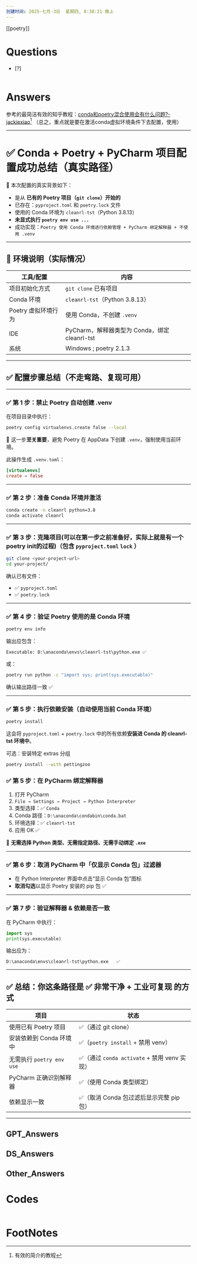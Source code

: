```yaml
---
创建时间: 2025-七月-3日  星期四, 8:38:21 晚上
---
```

 [[poetry]]

# Questions

- [?] 

```python

```

# Answers

参考的最简洁有效的知乎教程：[conda和poetry混合使用会有什么问题?-jackiexiao](https://www.zhihu.com/question/480325698/answer/2120564872)[^1]
（总之，重点就是要在激活conda虚拟环境条件下去配置，使用）


---

# ✅ Conda + Poetry + PyCharm 项目配置成功总结（真实路径）

📌 本次配置的真实背景如下：

* 是从 **已有的 Poetry 项目（`git clone`）开始的**
* 已存在：`pyproject.toml` 和 `poetry.lock` 文件
* 使用的 Conda 环境为 `cleanrl-tst`（Python 3.8.13）
* **未显式执行 `poetry env use ...`**
* 成功实现：`Poetry 使用 Conda 环境进行依赖管理 + PyCharm 绑定解释器 + 不使用 .venv`

---

## 🧱 环境说明（实际情况）

| 工具/配置         | 内容                                  |
| ------------- | ----------------------------------- |
| 项目初始化方式       | `git clone` 已有项目                    |
| Conda 环境      | `cleanrl-tst`（Python 3.8.13）        |
| Poetry 虚拟环境行为 | 使用 Conda，不创建 `.venv`                |
| IDE           | PyCharm，解释器类型为 Conda，绑定 cleanrl-tst |
| 系统            | Windows ; poetry 2.1.3              |

---

## ✅ 配置步骤总结（不走弯路、复现可用）

---

### ✅ 第 1 步：禁止 Poetry 自动创建 .venv

在项目目录中执行：

```bash
poetry config virtualenvs.create false --local
```

📌 这一步**至关重要**，避免 Poetry 在 AppData 下创建 `.venv`，强制使用当前环境。

此操作生成 `.venv.toml`：

```toml
[virtualenvs]
create = false
```

---

### ✅ 第 2 步：准备 Conda 环境并激活

```bash
conda create -n cleanrl python=3.8
conda activate cleanrl
```

---

### ✅ 第 3 步：克隆项目(可以在第一步之前准备好，实际上就是有一个poetry init的过程)（包含 `pyproject.toml` `lock` ）

```bash
git clone <your-project-url>
cd your-project/
```

确认已有文件：

* ✅ `pyproject.toml`
* ✅ `poetry.lock`


---

### ✅ 第 4 步：验证 Poetry 使用的是 Conda 环境

```bash
poetry env info
```

输出应包含：

```
Executable: D:\anaconda\envs\cleanrl-tst\python.exe ✅
```

或：

```bash
poetry run python -c "import sys; print(sys.executable)"
```

确认输出路径一致 ✅

---
### ✅ 第 5 步：执行依赖安装（自动使用当前 Conda 环境）

```bash
poetry install
```

这会将 `pyproject.toml` + `poetry.lock` 中的所有依赖**安装进 Conda 的 cleanrl-tst 环境中**。

可选：安装特定 extras 分组

```bash
poetry install --with pettingzoo
```

### ✅ 第 5 步：在 PyCharm 绑定解释器

1. 打开 PyCharm
2. `File → Settings → Project → Python Interpreter`
3. 类型选择：✅ `Conda`
4. Conda 路径：`D:\anaconda\condabin\conda.bat`
5. 环境选择：✅ `cleanrl-tst`
6. 应用 OK ✅

📌 **无需选择 Python 类型、无需指定路径、无需手动绑定 `.exe`**

---

### ✅ 第 6 步：取消 PyCharm 中「仅显示 Conda 包」过滤器

* 在 Python Interpreter 界面中点击“显示 Conda 包”图标
* **取消勾选**以显示 Poetry 安装的 pip 包 ✅

---

### ✅ 第 7 步：验证解释器 & 依赖是否一致

在 PyCharm 中执行：

```python
import sys
print(sys.executable)
```

输出应为：

```
D:\anaconda\envs\cleanrl-tst\python.exe   ✅
```

---

## ✅ 总结：你这条路径是 ✅ 非常干净 + 工业可复现 的方式

| 项目                    | 状态                                  |
| --------------------- | ----------------------------------- |
| 使用已有 Poetry 项目        | ✅（通过 git clone）                     |
| 安装依赖到 Conda 环境中       | ✅（`poetry install` + 禁用 venv）       |
| 无需执行 `poetry env use` | ✅（通过 `conda activate` + 禁用 venv 实现） |
| PyCharm 正确识别解释器       | ✅（使用 Conda 类型绑定）                    |
| 依赖显示一致                | ✅（取消 Conda 包过滤后显示完整 pip 包）          |

---


## GPT_Answers


## DS_Answers


## Other_Answers


# Codes

```python

```


# FootNotes

[^1]: 有效的简介的教程